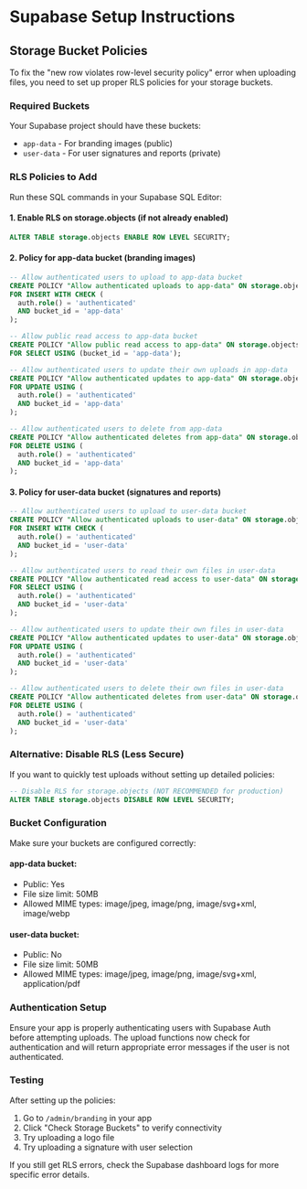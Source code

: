 # Supabase Setup Instructions

## Storage Bucket Policies

To fix the "new row violates row-level security policy" error when uploading files, you need to set up proper RLS policies for your storage buckets.

### Required Buckets

Your Supabase project should have these buckets:
- `app-data` - For branding images (public)
- `user-data` - For user signatures and reports (private)

### RLS Policies to Add

Run these SQL commands in your Supabase SQL Editor:

#### 1. Enable RLS on storage.objects (if not already enabled)
```sql
ALTER TABLE storage.objects ENABLE ROW LEVEL SECURITY;
```

#### 2. Policy for app-data bucket (branding images)
```sql
-- Allow authenticated users to upload to app-data bucket
CREATE POLICY "Allow authenticated uploads to app-data" ON storage.objects
FOR INSERT WITH CHECK (
  auth.role() = 'authenticated' 
  AND bucket_id = 'app-data'
);

-- Allow public read access to app-data bucket
CREATE POLICY "Allow public read access to app-data" ON storage.objects
FOR SELECT USING (bucket_id = 'app-data');

-- Allow authenticated users to update their own uploads in app-data
CREATE POLICY "Allow authenticated updates to app-data" ON storage.objects
FOR UPDATE USING (
  auth.role() = 'authenticated' 
  AND bucket_id = 'app-data'
);

-- Allow authenticated users to delete from app-data
CREATE POLICY "Allow authenticated deletes from app-data" ON storage.objects
FOR DELETE USING (
  auth.role() = 'authenticated' 
  AND bucket_id = 'app-data'
);
```

#### 3. Policy for user-data bucket (signatures and reports)
```sql
-- Allow authenticated users to upload to user-data bucket
CREATE POLICY "Allow authenticated uploads to user-data" ON storage.objects
FOR INSERT WITH CHECK (
  auth.role() = 'authenticated' 
  AND bucket_id = 'user-data'
);

-- Allow authenticated users to read their own files in user-data
CREATE POLICY "Allow authenticated read access to user-data" ON storage.objects
FOR SELECT USING (
  auth.role() = 'authenticated' 
  AND bucket_id = 'user-data'
);

-- Allow authenticated users to update their own files in user-data
CREATE POLICY "Allow authenticated updates to user-data" ON storage.objects
FOR UPDATE USING (
  auth.role() = 'authenticated' 
  AND bucket_id = 'user-data'
);

-- Allow authenticated users to delete their own files in user-data
CREATE POLICY "Allow authenticated deletes from user-data" ON storage.objects
FOR DELETE USING (
  auth.role() = 'authenticated' 
  AND bucket_id = 'user-data'
);
```

### Alternative: Disable RLS (Less Secure)

If you want to quickly test uploads without setting up detailed policies:

```sql
-- Disable RLS for storage.objects (NOT RECOMMENDED for production)
ALTER TABLE storage.objects DISABLE ROW LEVEL SECURITY;
```

### Bucket Configuration

Make sure your buckets are configured correctly:

#### app-data bucket:
- Public: Yes
- File size limit: 50MB
- Allowed MIME types: image/jpeg, image/png, image/svg+xml, image/webp

#### user-data bucket:
- Public: No
- File size limit: 50MB  
- Allowed MIME types: image/jpeg, image/png, image/svg+xml, application/pdf

### Authentication Setup

Ensure your app is properly authenticating users with Supabase Auth before attempting uploads. The upload functions now check for authentication and will return appropriate error messages if the user is not authenticated.

### Testing

After setting up the policies:

1. Go to `/admin/branding` in your app
2. Click "Check Storage Buckets" to verify connectivity
3. Try uploading a logo file
4. Try uploading a signature with user selection

If you still get RLS errors, check the Supabase dashboard logs for more specific error details. 